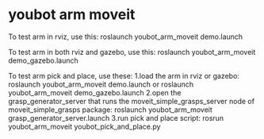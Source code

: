 # youbot arm moveit

To test arm in rviz, use this:
roslaunch youbot_arm_moveit demo.launch

To test arm in both rviz and gazebo, use this:
roslaunch youbot_arm_moveit demo_gazebo.launch

To test arm pick and place, use these:
1.load the arm in rviz or gazebo:
roslaunch youbot_arm_moveit demo.launch or
roslaunch youbot_arm_moveit demo_gazebo.launch
2.open the grasp_generator_server that runs the moveit_simple_grasps_server node of moveit_simple_grasps package: 
roslaunch youbot_arm_moveit grasp_generator_server.launch
3.run pick and place script:
rosrun youbot_arm_moveit youbot_pick_and_place.py